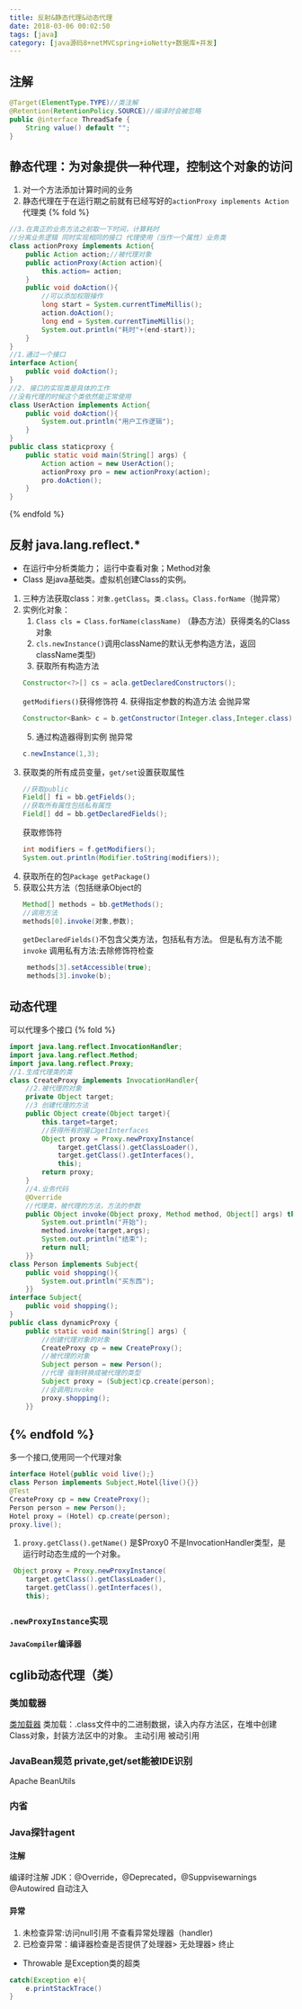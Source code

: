```yaml
---
title: 反射&静态代理&动态代理
date: 2018-03-06 00:02:50
tags: [java]
category: [java源码8+netMVCspring+ioNetty+数据库+并发]
---
```



## 注解
```java
@Target(ElementType.TYPE)//类注解
@Retention(RetentionPolicy.SOURCE)//编译时会被忽略
public @interface ThreadSafe {
    String value() default "";
}
```


## 静态代理：为对象提供一种代理，控制这个对象的访问
1. 对一个方法添加计算时间的业务
2. 静态代理在于在运行期之前就有已经写好的`actionProxy implements Action`代理类
{% fold %}
```java
//3.在真正的业务方法之前取一下时间，计算耗时
//分离业务逻辑 同时实现相同的接口 代理使用（当作一个属性）业务类
class actionProxy implements Action{
    public Action action;//被代理对象
    public actionProxy(Action action){
        this.action= action;
    }
    public void doAction(){
        //可以添加权限操作
        long start = System.currentTimeMillis();
        action.doAction();
        long end = System.currentTimeMillis();
        System.out.println("耗时"+(end-start));
    }
}
//1.通过一个接口
interface Action{
    public void doAction();
}
//2. 接口的实现类是具体的工作
//没有代理的时候这个类依然能正常使用
class UserAction implements Action{
    public void doAction(){
        System.out.println("用户工作逻辑");
    }
}
public class staticproxy {
    public static void main(String[] args) {
        Action action = new UserAction();
        actionProxy pro = new actionProxy(action);
        pro.doAction();
    }
}
```
{% endfold %}

## 反射 java.lang.reflect.*
- 在运行中分析类能力；
运行中查看对象；Method对象
- Class 是java基础类。虚拟机创建Class的实例。
1. 三种方法获取class：`对象.getClass`。`类.class`。`Class.forName`（抛异常）
2. 实例化对象：
	1. `Class cls = Class.forName(className)` （静态方法）获得类名的Class对象
	2. `cls.newInstance()`调用className的默认无参构造方法，返回className类型)
	3. 获取所有构造方法
	```java
	Constructor<?>[] cs = acla.getDeclaredConstructors();
	```
	`getModifiers()`获得修饰符
	4. 获得指定参数的构造方法 会抛异常
	```java
	Constructor<Bank> c = b.getConstructor(Integer.class,Integer.class);
	```
	5. 通过构造器得到实例 抛异常
	```java
	c.newInstance(1,3);
	```
3. 获取类的所有成员变量，`get/set`设置获取属性
	```java
	//获取public
	Field[] fi = bb.getFields();
	//获取所有属性包括私有属性
	Field[] dd = bb.getDeclaredFields();
	```
	获取修饰符
	```java
	int modifiers = f.getModifiers();
    System.out.println(Modifier.toString(modifiers));
	```
4. 获取所在的包`Package getPackage()`
5. 获取公共方法（包括继承Object的
	```java
	Method[] methods = bb.getMethods();
	//调用方法
	methods[0].invoke(对象,参数);
	```
	`getDeclaredFields()`不包含父类方法，包括私有方法。
	但是私有方法不能`invoke`
	调用私有方法:去除修饰符检查
	```java
	 methods[3].setAccessible(true);
	 methods[3].invoke(b);
	```

## 动态代理
可以代理多个接口
{% fold %}
```java
import java.lang.reflect.InvocationHandler;
import java.lang.reflect.Method;
import java.lang.reflect.Proxy;
//1.生成代理类的类
class CreateProxy implements InvocationHandler{
    //2.被代理的对象
    private Object target;
    //3 创建代理的方法
    public Object create(Object target){
        this.target=target;
        //获得所有的接口getInterfaces
        Object proxy = Proxy.newProxyInstance(
            target.getClass().getClassLoader(), 
            target.getClass().getInterfaces(), 
            this);
        return proxy;
    }
    //4.业务代码
    @Override
    //代理类，被代理的方法，方法的参数
    public Object invoke(Object proxy, Method method, Object[] args) throws Throwable {
        System.out.println("开始");
        method.invoke(target,args);
        System.out.println("结束");
        return null;
    }}
class Person implements Subject{
    public void shopping(){
        System.out.println("买东西");
    }}
interface Subject{
    public void shopping();
}
public class dynamicProxy {
    public static void main(String[] args) {
        //创建代理对象的对象
        CreateProxy cp = new CreateProxy();
        //被代理的对象
        Subject person = new Person();
        //代理 强制转换成被代理的类型
        Subject proxy = (Subject)cp.create(person);
        //会调用invoke
        proxy.shopping();
    }}
```
{% endfold %}
---
多一个接口,使用同一个代理对象
```java
interface Hotel{public void live();}
class Person implements Subject,Hotel{live(){}}
@Test
CreateProxy cp = new CreateProxy();
Person person = new Person();
Hotel proxy = (Hotel) cp.create(person);
proxy.live();
```
1. `proxy.getClass().getName()` 是$Proxy0 不是InvocationHandler类型，是运行时动态生成的一个对象。
```java
 Object proxy = Proxy.newProxyInstance(
    target.getClass().getClassLoader(), 
    target.getClass().getInterfaces(), 
    this);
```

### `.newProxyInstance`实现

#### `JavaCompiler`编译器

## cglib动态代理（类）

### 类加载器
[类加载器](http://www.cnblogs.com/aspirant/p/7200523.html)
类加载：.class文件中的二进制数据，读入内存方法区，在堆中创建Class对象，封装方法区中的对象。
主动引用
被动引用

### JavaBean规范 private,get/set能被IDE识别
Apache BeanUtils

### 内省


### Java探针agent

#### 注解
编译时注解 JDK：@Override，@Deprecated，@Suppvisewarnings
@Autowired 自动注入

#### 异常
1. 未检查异常:访问null引用 不查看异常处理器（handler)
2. 已检查异常：编译器检查是否提供了处理器> 无处理器> 终止
- Throwable 是Exception类的超类 
```java
catch(Exception e){
	e.printStackTrace()
}
```
